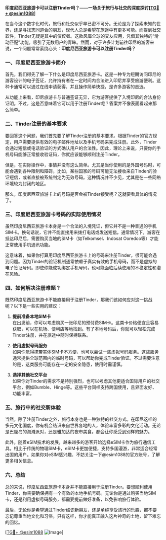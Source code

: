 **印度尼西亚旅游卡可以注册Tinder吗？——一场关于旅行与社交的深度探讨[[TG💪+ @esim1088](https://t.me/s/esim1088)]**

在当今这个数字化时代，旅行和社交似乎早已密不可分。无论是为了探索未知的世界，还是寻找志同道合的朋友，现代人总是希望在旅途中有更多可能。而提到社交软件，Tinder无疑是其中的佼佼者。这款风靡全球的交友应用，凭借其独特的“滑动匹配”功能，吸引了无数用户的青睐。然而，对于许多计划前往印尼的游客来说，一个问题常常萦绕心头：**印度尼西亚旅游卡可以注册Tinder吗？**

### 一、印度尼西亚旅游卡简介

首先，我们得先了解一下什么是印度尼西亚旅游卡。这是一种专为短期访问印尼的游客设计的电子签证，允许持有者在一定时间内合法进入印尼并享受旅游便利。这种卡通常可以通过在线申请获得，并且操作简单快捷，是许多游客的首选。

从功能上来看，印尼旅游卡与普通签证无异，它为游客提供了入境印尼的合法身份证明。不过，这是否意味着它可以用于注册Tinder呢？答案并不像表面看起来那么简单。

### 二、Tinder注册的基本要求

要回答这个问题，我们首先要了解Tinder注册的基本要求。根据Tinder的官方规定，用户需要提供有效的电子邮件地址以及手机号码来完成注册。此外，Tinder会通过短信或电话验证的方式确认用户的合法性。因此，理论上来说，只要你的手机号码能够正常接收验证码，你就应该能够顺利注册Tinder。

但是，在实际操作中，事情并没有这么简单。尤其是当你使用的是外国号码时，可能会遇到各种限制和障碍。比如，某些国家的号码可能无法接收来自Tinder的验证短信，或者直接被系统判定为无效号码。这种情况并不少见，尤其是在一些网络环境较为封闭的地区。

那么，印度尼西亚旅游卡上的号码是否会被Tinder接受呢？这就要看具体的情况了。

### 三、印度尼西亚旅游卡号码的实际使用情况

虽然印度尼西亚旅游卡本身是一个合法的入境凭证，但它并不是一种普通的手机SIM卡。换句话说，它并不能直接用来拨打电话或发送短信。通常情况下，游客在抵达印尼后，需要购买当地的SIM卡（如Telkomsel、Indosat Ooredoo等）才能正常使用手机通讯功能。

这意味着，如果你打算用印度尼西亚旅游卡上的号码来注册Tinder，很可能会遇到问题。因为Tinder的验证机制通常依赖于真实有效的手机号码，而不是虚拟的电子签证号码。即使你能成功绑定手机号码，也可能面临后续使用的不稳定性和潜在风险。

### 四、如何解决注册难题？

既然印度尼西亚旅游卡不能直接用于注册Tinder，那我们该如何应对这一挑战呢？以下是一些实用的建议：

1. **提前准备本地SIM卡**  
   在出发前，你可以考虑购买一张印尼的预付费SIM卡。这类卡价格便宜且容易获取，可以在机场、便利店等地找到。有了本地号码后，你就可以轻松完成Tinder注册，并在旅途中随时保持联系。

2. **使用虚拟号码服务**  
   如果你觉得携带实体SIM卡不方便，也可以尝试一些虚拟号码服务。这些服务通常提供全球范围内的临时号码，可以帮助你完成Tinder验证。不过需要注意的是，这类服务可能存在一定的安全隐患，使用时需谨慎。

3. **选择其他社交平台**  
   如果你对Tinder的需求不是特别强烈，也可以考虑其他更适合国际用户的社交平台，例如Bumble、Hinge等。这些平台同样支持跨国使用，且界面友好、功能丰富。

### 五、旅行中的社交新体验

当然，除了注册Tinder之外，旅行本身也是一种独特的社交方式。在印尼这样的多元文化国度，你有机会结识来自世界各地的人，体验丰富多彩的文化活动。无论是巴厘岛的海滩派对，还是雅加达的夜市美食，都会让你感受到别样的魅力。

此外，随着eSIM技术的发展，越来越多的游客开始选择eSIM卡作为旅行通信工具。相比于传统的物理SIM卡，eSIM卡更加便捷，支持多国漫游，非常适合经常出国的用户。如果你对eSIM感兴趣，不妨关注一下@esim1088的官方账号，了解更多相关信息。

### 六、总结

总的来说，印度尼西亚旅游卡本身并不能直接用于注册Tinder。要想顺利使用Tinder，你需要确保拥有一个有效的本地手机号码。无论你是通过购买当地SIM卡，还是利用虚拟号码服务，都需要提前做好准备，以免影响旅行体验。

最后，无论你是希望通过Tinder结识新朋友，还是单纯享受旅行的乐趣，都不要忘记尊重当地文化和习俗。只有这样，你才能真正融入这片神奇的土地，留下难忘的回忆。

[[TG💪+ @esim1088](https://t.me/s/esim1088) ![Image](https://i.postimg.cc/4NQfJmqS/Snipaste-2025-05-13-00-14-12.png)]